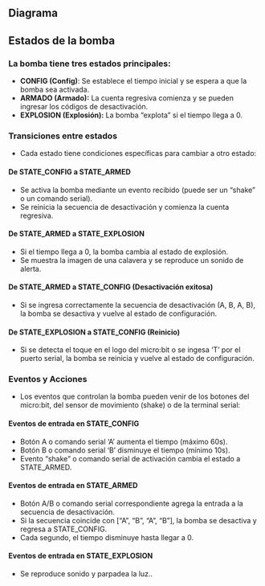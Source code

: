 ## Diagrama
## Estados de la bomba
### La bomba tiene tres estados principales:

- **CONFIG (Config)**: Se establece el tiempo inicial y se espera a que la bomba sea activada.
- **ARMADO (Armado):** La cuenta regresiva comienza y se pueden ingresar los códigos de desactivación.
- **EXPLOSION (Explosión):** La bomba “explota” si el tiempo llega a 0.
### Transiciones entre estados
- Cada estado tiene condiciones específicas para cambiar a otro estado:

#### De STATE_CONFIG a STATE_ARMED
- Se activa la bomba mediante un evento recibido (puede ser un “shake” o un comando serial).
- Se reinicia la secuencia de desactivación y comienza la cuenta regresiva.
#### De STATE_ARMED a STATE_EXPLOSION
- Si el tiempo llega a 0, la bomba cambia al estado de explosión.
- Se muestra la imagen de una calavera y se reproduce un sonido de alerta.
#### De STATE_ARMED a STATE_CONFIG (Desactivación exitosa)
- Si se ingresa correctamente la secuencia de desactivación (A, B, A, B), la bomba se desactiva y vuelve al estado de configuración.
#### De STATE_EXPLOSION a STATE_CONFIG (Reinicio)
- Si se detecta el toque en el logo del micro:bit o se ingesa ‘T’ por el puerto serial, la bomba se reinicia y vuelve al estado de configuración.

### Eventos y Acciones
- Los eventos que controlan la bomba pueden venir de los botones del micro:bit, del sensor de movimiento (shake) o de la terminal serial:

#### Eventos de entrada en STATE_CONFIG
- Botón A o comando serial ‘A’ aumenta el tiempo (máximo 60s).
- Botón B o comando serial ‘B’ disminuye el tiempo (mínimo 10s).
- Evento “shake” o comando serial de activación cambia el estado a STATE_ARMED.
#### Eventos de entrada en STATE_ARMED
- Botón A/B o comando serial correspondiente agrega la entrada a la secuencia de desactivación.
- Si la secuencia coincide con [“A”, “B”, “A”, “B”], la bomba se desactiva y regresa a STATE_CONFIG.
- Cada segundo, el tiempo disminuye hasta llegar a 0.
#### Eventos de entrada en STATE_EXPLOSION
- Se reproduce sonido y parpadea la luz..
